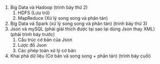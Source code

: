 1. Big Data và Hadoop (trình bày thứ 2)
	1. HDFS (Lưu trữ)
	2. MapReduce (Xử lý song song và phân tán)
2. Big Data và Spark (xử lý song song và phân tán) (trình bày thứ 3)
3. Json và mySQL (phải giải thích được tại sao lại dùng Json thay XML) (phải trình bày trước)
	1. Cấu trúc cơ bản của Json
	2. Lược đồ Json
	3. Các phép toán xử lý cơ bản
4. Khai phá dữ liệu (Cơ bản và song song + phân tán) (trình bày cuối)
